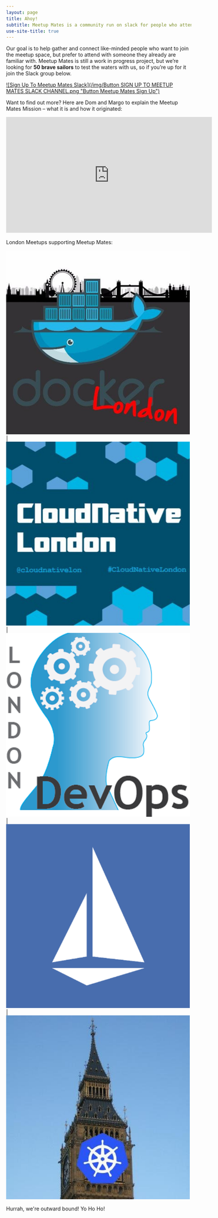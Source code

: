 ```yaml
---
layout: page
title: Ahoy!
subtitle: Meetup Mates is a community run on slack for people who attend London tech meetups together. 
use-site-title: true
---
```


Our goal is to help gather and connect like-minded people who want to join the meetup space, but prefer to attend with someone they already are familiar with. Meetup Mates is still a work in progress project, but we’re looking for **50 brave sailors** to test the waters with us, so if you’re up for it join the Slack group below.

[![Sign Up To Meetup Mates Slack](/img/Button SIGN UP TO MEETUP MATES SLACK CHANNEL.png "Button Meetup Mates Sign Up")](https://meetup-mates.com/register/)

Want to find out more? Here are Dom and Margo to explain the Meetup Mates Mission – what it is and how it originated:

<iframe width="560" height="315" src="https://www.youtube.com/embed/X6suuFJp7JY" frameborder="0" allow="accelerometer; autoplay; encrypted-media; gyroscope; picture-in-picture" allowfullscreen></iframe>

London Meetups supporting Meetup Mates:

[![MeetupMates_DockerLondon](/img/MeetupMates_Docker_London.png "MeetupMates_DockerLondon")](https://www.meetup.com/Docker-London/) | [![MeetupMates_Cloud_Native](/img/MeetupMates_Cloud_Native.png "MeetupMates_Cloud_Native")](https://www.meetup.com/Cloud-Native-London/) | [![MeetupMates_London_DevOps](/img/MeetupMates_London_DevOps.png "MeetupMates_London_DevOps")](https://www.meetup.com/London-DevOps/) | [![MeetupMates_Istio](/img/MeetupMates_Istio.png "MeetupMates_Istio")](https://www.meetup.com/Istio-London/) | [![MeetupMates_Kubernetes](/img/MeetupMates_Kubernetes.png "MeetupMates_Kubernetes")](https://www.meetup.com/Kubernetes-London/)

Hurrah, we're outward bound! Yo Ho Ho!
